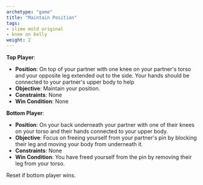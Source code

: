 ```yaml
---
archetype: "game"
title: "Maintain Position"
tags: 
- slime mold original
- knee on belly
weight: 2
---
```


**Top Player**:
  * **Position**: On top of your partner with one knee on your partner's torso and your opposite leg extended out to the side. Your hands should be connected to your partner's upper body to help 
  * **Objective**: Maintain your position.
  * **Constraints**: None
  * **Win Condition**: None

**Bottom Player**:
  * **Position**: On your back underneath your partner with one of their knees on your torso and their hands connected to your upper body.
  * **Objective**: Focus on freeing yourself from your partner's pin by blocking their leg and moving your body from underneath it.
  * **Constraints**: None
  * **Win Condition**: You have freed yourself from the pin by removing their leg from your torso.

Reset if bottom player wins.